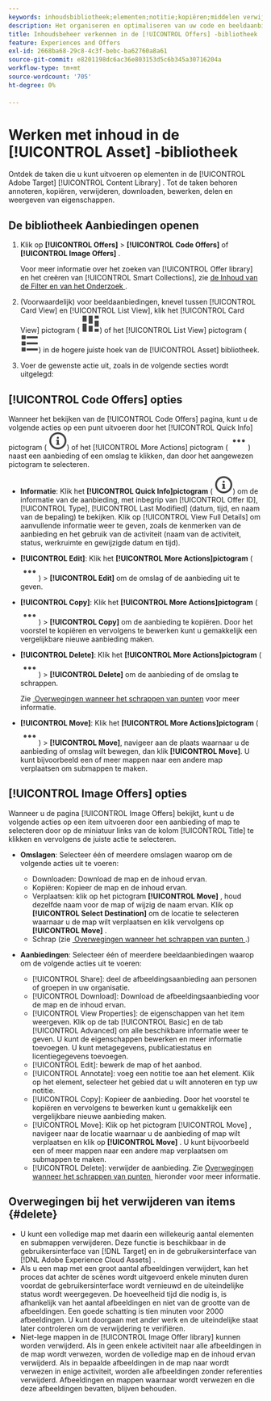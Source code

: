 ```yaml
---
keywords: inhoudsbibliotheek;elementen;notitie;kopiëren;middelen verwijderen;element downloaden;inhoud bewerken;kaart delen;eigenschappen van inhoud weergeven
description: Het organiseren en optimaliseren van uw code en beeldaanbiedingen binnen de [!UICONTROL Offers] bibliotheek.
title: Inhoudsbeheer verkennen in de [!UICONTROL Offers] -bibliotheek
feature: Experiences and Offers
exl-id: 2668ba68-29c8-4c3f-bebc-ba62760a8a61
source-git-commit: e8201198dc6ac36e803153d5c6b345a30716204a
workflow-type: tm+mt
source-wordcount: '705'
ht-degree: 0%

---
```


# Werken met inhoud in de [!UICONTROL Asset] -bibliotheek

Ontdek de taken die u kunt uitvoeren op elementen in de [!UICONTROL Adobe Target] [!UICONTROL Content Library] . Tot de taken behoren annoteren, kopiëren, verwijderen, downloaden, bewerken, delen en weergeven van eigenschappen.

## De bibliotheek Aanbiedingen openen

1. Klik op **[!UICONTROL Offers]** > **[!UICONTROL Code Offers]** of **[!UICONTROL Image Offers]** .

   Voor meer informatie over het zoeken van [!UICONTROL Offer library] en het creëren van [!UICONTROL Smart Collections], zie [&#x200B; de Inhoud van de Filter en van het Onderzoek &#x200B;](/help/main/c-experiences/c-manage-content/filter-and-search-content.md#concept_3B59B8F025BF4CEA82ECC5199D365276).

1. (Voorwaardelijk) voor beeldaanbiedingen, knevel tussen [!UICONTROL Card View] en [!UICONTROL List View], klik het [!UICONTROL Card View] pictogram ( ![&#x200B; de meningspictogram van de Kaart &#x200B;](/help/main/assets/icons/ViewCard.svg)) of het [!UICONTROL List View] pictogram ( ![&#x200B; de meningspictogram van de Lijst &#x200B;](/help/main/assets/icons/ViewList.svg)) in de hogere juiste hoek van de [!UICONTROL Asset] bibliotheek.

1. Voer de gewenste actie uit, zoals in de volgende secties wordt uitgelegd:

## [!UICONTROL Code Offers] opties

Wanneer het bekijken van de [!UICONTROL Code Offers] pagina, kunt u de volgende acties op een punt uitvoeren door het [!UICONTROL Quick Info] pictogram ( ![&#x200B; Snelle pictogram van Info &#x200B;](/help/main/assets/icons/InfoOutline.svg)) of het [!UICONTROL More Actions] pictogram ( ![&#x200B; Meer pictogram van Acties &#x200B;](/help/main/assets/icons/MoreSmallList.svg)) naast een aanbieding of een omslag te klikken, dan door het aangewezen pictogram te selecteren.

* **Informatie**: Klik het **[!UICONTROL Quick Info]pictogram** ( ![&#x200B; Snelle pictogram van Info &#x200B;](/help/main/assets/icons/InfoOutline.svg)) om de informatie van de aanbieding, met inbegrip van [!UICONTROL Offer ID], [!UICONTROL Type], [!UICONTROL Last Modified] (datum, tijd, en naam van de bepaling) te bekijken. Klik op [!UICONTROL View Full Details] om aanvullende informatie weer te geven, zoals de kenmerken van de aanbieding en het gebruik van de activiteit (naam van de activiteit, status, werkruimte en gewijzigde datum en tijd).
* **[!UICONTROL Edit]**: Klik het **[!UICONTROL More Actions]pictogram** ( ![&#x200B; Meer pictogram van Acties &#x200B;](/help/main/assets/icons/MoreSmallList.svg)) > **[!UICONTROL Edit]** om de omslag of de aanbieding uit te geven.
* **[!UICONTROL Copy]**: Klik het **[!UICONTROL More Actions]pictogram** ( ![&#x200B; Meer pictogram van Acties &#x200B;](/help/main/assets/icons/MoreSmallList.svg)) > **[!UICONTROL Copy]** om de aanbieding te kopiëren. Door het voorstel te kopiëren en vervolgens te bewerken kunt u gemakkelijk een vergelijkbare nieuwe aanbieding maken.
* **[!UICONTROL Delete]**: Klik het **[!UICONTROL More Actions]pictogram** ( ![&#x200B; Meer pictogram van Acties &#x200B;](/help/main/assets/icons/MoreSmallList.svg)) > **[!UICONTROL Delete]** om de aanbieding of de omslag te schrappen.

  Zie [&#x200B; Overwegingen wanneer het schrappen van punten &#x200B;](#delete) voor meer informatie.

* **[!UICONTROL Move]**: Klik het **[!UICONTROL More Actions]pictogram** ( ![&#x200B; Meer pictogram van Acties &#x200B;](/help/main/assets/icons/MoreSmallList.svg)) > **[!UICONTROL Move]**, navigeer aan de plaats waarnaar u de aanbieding of omslag wilt bewegen, dan klik **[!UICONTROL Move]**. U kunt bijvoorbeeld een of meer mappen naar een andere map verplaatsen om submappen te maken.

## [!UICONTROL Image Offers] opties

Wanneer u de pagina [!UICONTROL Image Offers] bekijkt, kunt u de volgende acties op een item uitvoeren door een aanbieding of map te selecteren door op de miniatuur links van de kolom [!UICONTROL Title] te klikken en vervolgens de juiste actie te selecteren.

* **Omslagen**: Selecteer één of meerdere omslagen waarop om de volgende acties uit te voeren:

   * Downloaden: Download de map en de inhoud ervan.
   * Kopiëren: Kopieer de map en de inhoud ervan.
   * Verplaatsen: klik op het pictogram **[!UICONTROL Move]** , houd dezelfde naam voor de map of wijzig de naam ervan. Klik op **[!UICONTROL Select Destination]** om de locatie te selecteren waarnaar u de map wilt verplaatsen en klik vervolgens op **[!UICONTROL Move]** .
   * Schrap (zie [&#x200B; Overwegingen wanneer het schrappen van punten &#x200B;](#delete).)

* **Aanbiedingen**: Selecteer één of meerdere beeldaanbiedingen waarop om de volgende acties uit te voeren:

   * [!UICONTROL Share]: deel de afbeeldingsaanbieding aan personen of groepen in uw organisatie.
   * [!UICONTROL Download]: Download de afbeeldingsaanbieding voor de map en de inhoud ervan.
   * [!UICONTROL View Properties]: de eigenschappen van het item weergeven. Klik op de tab [!UICONTROL Basic] en de tab [!UICONTROL Advanced] om alle beschikbare informatie weer te geven. U kunt de eigenschappen bewerken en meer informatie toevoegen. U kunt metagegevens, publicatiestatus en licentiegegevens toevoegen.
   * [!UICONTROL Edit]: bewerk de map of het aanbod.
   * [!UICONTROL Annotate]: voeg een notitie toe aan het element. Klik op het element, selecteer het gebied dat u wilt annoteren en typ uw notitie.
   * [!UICONTROL Copy]: Kopieer de aanbieding. Door het voorstel te kopiëren en vervolgens te bewerken kunt u gemakkelijk een vergelijkbare nieuwe aanbieding maken.
   * [!UICONTROL Move]: Klik op het pictogram [!UICONTROL Move] , navigeer naar de locatie waarnaar u de aanbieding of map wilt verplaatsen en klik op **[!UICONTROL Move]** . U kunt bijvoorbeeld een of meer mappen naar een andere map verplaatsen om submappen te maken.
   * [!UICONTROL Delete]: verwijder de aanbieding. Zie [&#x200B; Overwegingen wanneer het schrappen van punten &#x200B;](#delete) hieronder voor meer informatie.

## Overwegingen bij het verwijderen van items {#delete}

* U kunt een volledige map met daarin een willekeurig aantal elementen en submappen verwijderen. Deze functie is beschikbaar in de gebruikersinterface van [!DNL Target] en in de gebruikersinterface van [!DNL Adobe Experience Cloud Assets] .
* Als u een map met een groot aantal afbeeldingen verwijdert, kan het proces dat achter de scènes wordt uitgevoerd enkele minuten duren voordat de gebruikersinterface wordt vernieuwd en de uiteindelijke status wordt weergegeven. De hoeveelheid tijd die nodig is, is afhankelijk van het aantal afbeeldingen en niet van de grootte van de afbeeldingen. Een goede schatting is tien minuten voor 2000 afbeeldingen. U kunt doorgaan met ander werk en de uiteindelijke staat later controleren om de verwijdering te verifiëren.
* Niet-lege mappen in de [!UICONTROL Image Offer library] kunnen worden verwijderd. Als in geen enkele activiteit naar alle afbeeldingen in de map wordt verwezen, worden de volledige map en de inhoud ervan verwijderd. Als in bepaalde afbeeldingen in de map naar wordt verwezen in enige activiteit, worden alle afbeeldingen zonder referenties verwijderd. Afbeeldingen en mappen waarnaar wordt verwezen en die deze afbeeldingen bevatten, blijven behouden.